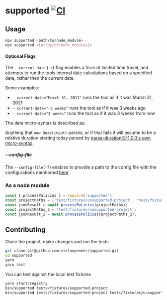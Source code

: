 
# supported [![CI](https://github.com/stefanpenner/supported/workflows/CI/badge.svg)](https://github.com/stefanpenner/supported/actions/workflows/ci.yml)

## Usage

```sh
npx supported <path/to/node_module>
npx supported <[array/of/node_modules]>
```

#### Optional Flags

The `--current-date` (`-c`) flag enables a form of limited time travel, and attempts to run
the tools internal date calculations based on a specified date, rather then the
current date.

Some examples:

* `--current-date="March 31, 2011"` runs the tool as if it was March 31, 2021
* `--current-date="-3 weeks"` runs the tool as if it was 3 weeks ago
* `--current-date="3 weeks"` runs the tool as if it was 3 weeks from now

The date micro-syntax is described as:

Anything that `new Date(input)` parses, or if that fails it will assume to be a
relative duration starting today parsed by
[parse-duration@^1.0.0's own micro-syntax](https://github.com/jkroso/parse-duration#available-unit-types-are).

##### --config-file
The `--config-file`(`-f`) enables to provide a path to the config file with the configurations mentioned [here](https://github.com/stefanpenner/supported/pull/36).
### As a node module


```js
const { processPolicies } = require('supported');
const projectPaths = ['test/fixtures/unsupported-project', 'test/fixtures/supported-project' ];
const jsonResult = await processPolicies(projectPaths);
const projectPaths_2 = 'test/fixtures/unsupported-project';
const jsonResult_2 = await processPolicies(projectPaths_2);
```

## Contributing

Clone the project, make changes and run the tests
```bash
git clone git@github.com:stefanpenner/supported.git
cd supported
yarn
yarn test
```
You can test against the local test fixtures
```bash
yarn start:registry
bin/supported tests/fixtures/supported-project
bin/supported tests/fixtures/supported-project tests/fixtures/unsupported-project
```
